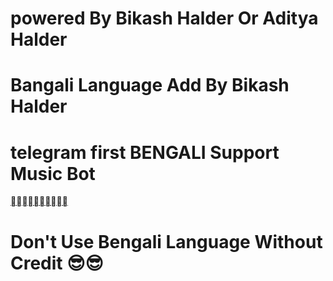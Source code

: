 # powered By Bikash Halder Or Aditya Halder
# Bangali Language Add By Bikash Halder
# telegram first BENGALI Support Music Bot
[](t.me/SP_SANGLIYANA)

# **Don't Use Bengali Language Without Credit** 😎😎
